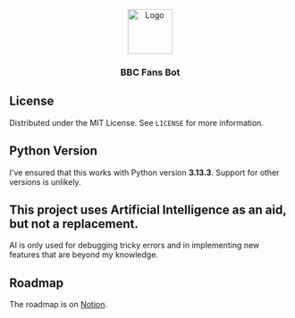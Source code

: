<div align="center">
  <a href="https://github.com/othneildrew/Best-README-Template">
    <img src="branding/icon.png" alt="Logo" width="80" height="80">
  </a>

  <h3 align="center">BBC Fans Bot</h3>
</div>

## License

Distributed under the MIT License. See `LICENSE` for more information.

## Python Version

I've ensured that this works with Python version **3.13.3**. Support for other versions is unlikely.

## This project uses Artificial Intelligence as an aid, but not a replacement.

AI is only used for debugging tricky errors and in implementing new features that are beyond my knowledge.

## Roadmap

The roadmap is on [Notion](https://petite-chip-1b8.notion.site/e0f81992adda4e33bd3de7653323c0e7?v=e32eac76603f4e9fb2da86784cb32122).
